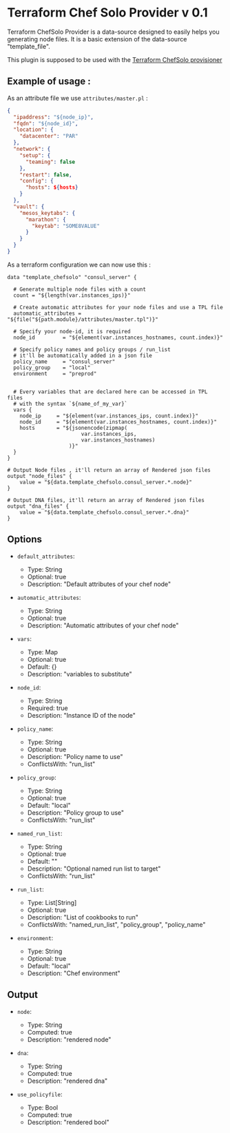 Terraform Chef Solo Provider v 0.1
==================
 
Terraform ChefSolo Provider is a data-source designed to easily helps you
generating node files. It is a basic extension of the data-source "template_file".

This plugin is supposed to be used with the [Terraform ChefSolo provisioner](https://github.com/criteo-forks/terraform-provisioner-chefsolo)

## Example of usage : 

As an attribute file we use `attributes/master.pl` : 

```json
{
  "ipaddress": "${node_ip}",
  "fqdn": "${node_id}",
  "location": {
    "datacenter": "PAR"
  },
  "network": {
    "setup": {
      "teaming": false
    },
    "restart": false,
    "config": {
      "hosts": ${hosts}
    }
  },
  "vault": {
    "mesos_keytabs": {
      "marathon": {
        "keytab": "SOME8VALUE"
      }
    }
  }
}
```

As a terraform configuration we can now use this : 

```hcl
data "template_chefsolo" "consul_server" {

  # Generate multiple node files with a count
  count = "${length(var.instances_ips)}"

  # Create automatic attributes for your node files and use a TPL file
  automatic_attributes = "${file("${path.module}/attributes/master.tpl")}"
  
  # Specify your node-id, it is required
  node_id         = "${element(var.instances_hostnames, count.index)}"
  
  # Specify policy names and policy groups / run_list
  # it'll be automatically added in a json file
  policy_name     = "consul_server"
  policy_group    = "local"
  environment     = "preprod"


  # Every variables that are declared here can be accessed in TPL files
  # with the syntax `${name_of_my_var}` 
  vars {
    node_ip     = "${element(var.instances_ips, count.index)}"
    node_id     = "${element(var.instances_hostnames, count.index)}"
    hosts       = "${jsonencode(zipmap(
                        var.instances_ips,
                        var.instances_hostnames)
                    )}"
  }
}

# Output Node files , it'll return an array of Rendered json files
output "node_files" {
    value = "${data.template_chefsolo.consul_server.*.node}"
}

# Output DNA files, it'll return an array of Rendered json files
output "dna_files" {
    value = "${data.template_chefsolo.consul_server.*.dna}"
}
```






## Options 

- `default_attributes`:
	- Type:        String
	- Optional:    true
	- Description: "Default attributes of your chef node"

- `automatic_attributes`:
	- Type:        String
	- Optional:    true
	- Description: "Automatic attributes of your chef node"

- `vars`:
	- Type:         Map
	- Optional:     true
	- Default:      {}
	- Description:  "variables to substitute"

- `node_id`:
	- Type:        String
	- Required:    true
	- Description: "Instance ID of the node"

- `policy_name`:
	- Type:          String
	- Optional:      true
	- Description:   "Policy name to use"
	- ConflictsWith: "run_list"

- `policy_group`:
	- Type:          String
	- Optional:      true
	- Default:       "local"
	- Description:   "Policy group to use"
	- ConflictsWith: "run_list"

- `named_run_list`:
	- Type:          String
	- Optional:      true
	- Default:       ""
	- Description:   "Optional named run list to target"
	- ConflictsWith: "run_list"

- `run_list`:
	- Type:          List[String]
	- Optional:      true
	- Description:   "List of cookbooks to run"
	- ConflictsWith: "named_run_list", "policy_group", "policy_name"

- `environment`:
	- Type:        String
	- Optional:    true
	- Default:     "local"
	- Description: "Chef environment"

## Output

- `node`:
	- Type:        String
	- Computed:    true
	- Description: "rendered node"

- `dna`:
	- Type:        String
	- Computed:    true
	- Description: "rendered dna"

- `use_policyfile`:
	- Type:        Bool
	- Computed:    true
	- Description: "rendered bool"
